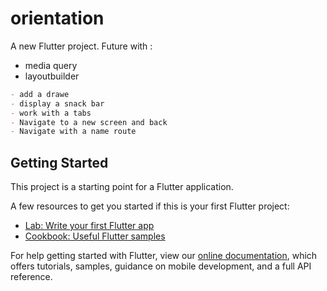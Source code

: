 # orientation

A new Flutter project.
Future with : 
- media query
- layoutbuilder
```markdown
- add a drawe
- display a snack bar
- work with a tabs
- Navigate to a new screen and back
- Navigate with a name route
```

## Getting Started

This project is a starting point for a Flutter application.

A few resources to get you started if this is your first Flutter project:

- [Lab: Write your first Flutter app](https://flutter.dev/docs/get-started/codelab)
- [Cookbook: Useful Flutter samples](https://flutter.dev/docs/cookbook)

For help getting started with Flutter, view our
[online documentation](https://flutter.dev/docs), which offers tutorials,
samples, guidance on mobile development, and a full API reference.
